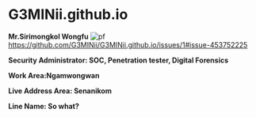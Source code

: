 # G3MINii.github.io

**Mr.Sirimongkol Wongfu**
![pf](https://user-images.githubusercontent.com/51500011/59141655-9d374900-89db-11e9-9354-e16b5d23e6ab.jpg)
https://github.com/G3MINii/G3MINii.github.io/issues/1#issue-453752225

**Security Administrator: SOC, Penetration tester, Digital Forensics**

**Work Area:Ngamwongwan**

**Live Address Area: Senanikom**

**Line Name: So what?**

